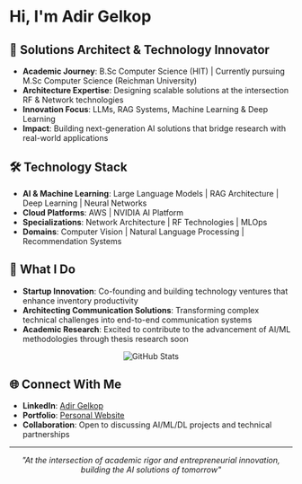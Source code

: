 # Hi, I'm Adir Gelkop

## 🎯 Solutions Architect & Technology Innovator
- **Academic Journey**: B.Sc Computer Science (HIT) | Currently pursuing M.Sc Computer Science (Reichman University)
- **Architecture Expertise**: Designing scalable solutions at the intersection RF & Network technologies
- **Innovation Focus**: LLMs, RAG Systems, Machine Learning & Deep Learning
- **Impact**: Building next-generation AI solutions that bridge research with real-world applications

## 🛠️ Technology Stack
- **AI & Machine Learning**: Large Language Models | RAG Architecture | Deep Learning | Neural Networks  
- **Cloud Platforms**: AWS | NVIDIA AI Platform  
- **Specializations**: Network Architecture | RF Technologies | MLOps  
- **Domains**: Computer Vision | Natural Language Processing | Recommendation Systems

## 🔬 What I Do
- **Startup Innovation**: Co-founding and building technology ventures that enhance inventory productivity
- **Architecting Communication Solutions**: Transforming complex technical challenges into end-to-end communication systems
- **Academic Research**: Excited to contribute to the advancement of AI/ML methodologies through thesis research soon

<div align="center">

![GitHub Stats](https://github-readme-stats.vercel.app/api?username=AdirGelkop&show_icons=true&theme=tokyonight&hide_border=true&bg_color=0D1117)

</div>

## 🌐 Connect With Me
- **LinkedIn**: [Adir Gelkop](https://www.linkedin.com/in/adir-gelkop/)
- **Portfolio**: [Personal Website](https://app--stron-grip-2c80b785.base44.app/)
- **Collaboration**: Open to discussing AI/ML/DL projects and technical partnerships

---
<div align="center">
  
*"At the intersection of academic rigor and entrepreneurial innovation, building the AI solutions of tomorrow"* 

</div>
